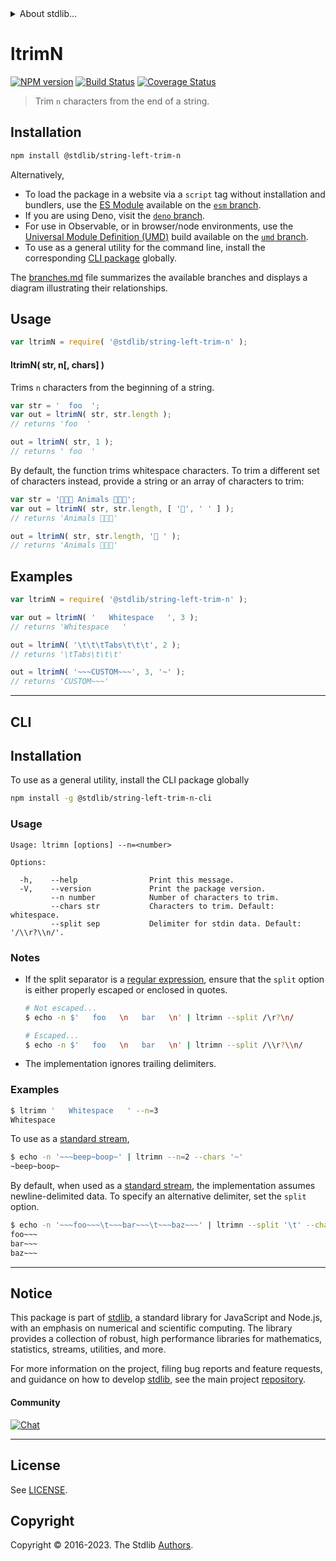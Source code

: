 <!--

@license Apache-2.0

Copyright (c) 2021 The Stdlib Authors.

Licensed under the Apache License, Version 2.0 (the "License");
you may not use this file except in compliance with the License.
You may obtain a copy of the License at

   http://www.apache.org/licenses/LICENSE-2.0

Unless required by applicable law or agreed to in writing, software
distributed under the License is distributed on an "AS IS" BASIS,
WITHOUT WARRANTIES OR CONDITIONS OF ANY KIND, either express or implied.
See the License for the specific language governing permissions and
limitations under the License.

-->


<details>
  <summary>
    About stdlib...
  </summary>
  <p>We believe in a future in which the web is a preferred environment for numerical computation. To help realize this future, we've built stdlib. stdlib is a standard library, with an emphasis on numerical and scientific computation, written in JavaScript (and C) for execution in browsers and in Node.js.</p>
  <p>The library is fully decomposable, being architected in such a way that you can swap out and mix and match APIs and functionality to cater to your exact preferences and use cases.</p>
  <p>When you use stdlib, you can be absolutely certain that you are using the most thorough, rigorous, well-written, studied, documented, tested, measured, and high-quality code out there.</p>
  <p>To join us in bringing numerical computing to the web, get started by checking us out on <a href="https://github.com/stdlib-js/stdlib">GitHub</a>, and please consider <a href="https://opencollective.com/stdlib">financially supporting stdlib</a>. We greatly appreciate your continued support!</p>
</details>

# ltrimN

[![NPM version][npm-image]][npm-url] [![Build Status][test-image]][test-url] [![Coverage Status][coverage-image]][coverage-url] <!-- [![dependencies][dependencies-image]][dependencies-url] -->

> Trim `n` characters from the end of a string.

<!-- Section to include introductory text. Make sure to keep an empty line after the intro `section` element and another before the `/section` close. -->

<section class="intro">

</section>

<!-- /.intro -->

<!-- Package usage documentation. -->

<section class="installation">

## Installation

```bash
npm install @stdlib/string-left-trim-n
```

Alternatively,

-   To load the package in a website via a `script` tag without installation and bundlers, use the [ES Module][es-module] available on the [`esm` branch][esm-url].
-   If you are using Deno, visit the [`deno` branch][deno-url].
-   For use in Observable, or in browser/node environments, use the [Universal Module Definition (UMD)][umd] build available on the [`umd` branch][umd-url].
-   To use as a general utility for the command line, install the corresponding [CLI package][cli-section] globally.

The [branches.md][branches-url] file summarizes the available branches and displays a diagram illustrating their relationships.

</section>

<section class="usage">

## Usage

```javascript
var ltrimN = require( '@stdlib/string-left-trim-n' );
```

#### ltrimN( str, n\[, chars] )

Trims `n` characters from the beginning of a string.

```javascript
var str = '  foo  ';
var out = ltrimN( str, str.length );
// returns 'foo  '

out = ltrimN( str, 1 );
// returns ' foo  '
```

By default, the function trims whitespace characters. To trim a different set of characters instead, provide a string or an array of characters to trim:

```javascript
var str = '🐶🐶🐶 Animals 🐶🐶🐶';
var out = ltrimN( str, str.length, [ '🐶', ' ' ] );
// returns 'Animals 🐶🐶🐶'

out = ltrimN( str, str.length, '🐶 ' );
// returns 'Animals 🐶🐶🐶'
```

</section>

<!-- /.usage -->

<!-- Package usage notes. Make sure to keep an empty line after the `section` element and another before the `/section` close. -->

<section class="notes">

</section>

<!-- /.notes -->

<!-- Package usage examples. -->

<section class="examples">

## Examples

<!-- eslint no-undef: "error" -->

```javascript
var ltrimN = require( '@stdlib/string-left-trim-n' );

var out = ltrimN( '   Whitespace   ', 3 );
// returns 'Whitespace   '

out = ltrimN( '\t\t\tTabs\t\t\t', 2 );
// returns '\tTabs\t\t\t'

out = ltrimN( '~~~CUSTOM~~~', 3, '~' );
// returns 'CUSTOM~~~'
```

</section>

<!-- /.examples -->

<!-- Section for describing a command-line interface. -->

* * *

<section class="cli">

## CLI

<section class="installation">

## Installation

To use as a general utility, install the CLI package globally

```bash
npm install -g @stdlib/string-left-trim-n-cli
```

</section>
<!-- CLI usage documentation. -->


<section class="usage">

### Usage

```text
Usage: ltrimn [options] --n=<number>

Options:

  -h,    --help                Print this message.
  -V,    --version             Print the package version.
         --n number            Number of characters to trim.
         --chars str           Characters to trim. Default: whitespace.
         --split sep           Delimiter for stdin data. Default: '/\\r?\\n/'.
```

</section>

<!-- /.usage -->

<!-- CLI usage notes. Make sure to keep an empty line after the `section` element and another before the `/section` close. -->

<section class="notes">

### Notes

-   If the split separator is a [regular expression][mdn-regexp], ensure that the `split` option is either properly escaped or enclosed in quotes.

    ```bash
    # Not escaped...
    $ echo -n $'   foo   \n   bar   \n' | ltrimn --split /\r?\n/

    # Escaped...
    $ echo -n $'   foo   \n   bar   \n' | ltrimn --split /\\r?\\n/
    ```

-   The implementation ignores trailing delimiters.

</section>

<!-- /.notes -->

<!-- CLI usage examples. -->

<section class="examples">

### Examples

```bash
$ ltrimn '   Whitespace   ' --n=3
Whitespace   
```

To use as a [standard stream][standard-streams],

```bash
$ echo -n '~~~beep~boop~' | ltrimn --n=2 --chars '~'
~beep~boop~
```

By default, when used as a [standard stream][standard-streams], the implementation assumes newline-delimited data. To specify an alternative delimiter, set the `split` option.

```bash
$ echo -n '~~~foo~~~\t~~~bar~~~\t~~~baz~~~' | ltrimn --split '\t' --chars '~' --n=3
foo~~~ 
bar~~~
baz~~~
```

</section>

<!-- /.examples -->

</section>

<!-- /.cli -->

<!-- Section to include cited references. If references are included, add a horizontal rule *before* the section. Make sure to keep an empty line after the `section` element and another before the `/section` close. -->

<section class="references">

</section>

<!-- /.references -->

<!-- Section for related `stdlib` packages. Do not manually edit this section, as it is automatically populated. -->

<section class="related">

</section>

<!-- /.related -->

<!-- Section for all links. Make sure to keep an empty line after the `section` element and another before the `/section` close. -->


<section class="main-repo" >

* * *

## Notice

This package is part of [stdlib][stdlib], a standard library for JavaScript and Node.js, with an emphasis on numerical and scientific computing. The library provides a collection of robust, high performance libraries for mathematics, statistics, streams, utilities, and more.

For more information on the project, filing bug reports and feature requests, and guidance on how to develop [stdlib][stdlib], see the main project [repository][stdlib].

#### Community

[![Chat][chat-image]][chat-url]

---

## License

See [LICENSE][stdlib-license].


## Copyright

Copyright &copy; 2016-2023. The Stdlib [Authors][stdlib-authors].

</section>

<!-- /.stdlib -->

<!-- Section for all links. Make sure to keep an empty line after the `section` element and another before the `/section` close. -->

<section class="links">

[npm-image]: http://img.shields.io/npm/v/@stdlib/string-left-trim-n.svg
[npm-url]: https://npmjs.org/package/@stdlib/string-left-trim-n

[test-image]: https://github.com/stdlib-js/string-left-trim-n/actions/workflows/test.yml/badge.svg?branch=main
[test-url]: https://github.com/stdlib-js/string-left-trim-n/actions/workflows/test.yml?query=branch:main

[coverage-image]: https://img.shields.io/codecov/c/github/stdlib-js/string-left-trim-n/main.svg
[coverage-url]: https://codecov.io/github/stdlib-js/string-left-trim-n?branch=main

<!--

[dependencies-image]: https://img.shields.io/david/stdlib-js/string-left-trim-n.svg
[dependencies-url]: https://david-dm.org/stdlib-js/string-left-trim-n/main

-->

[chat-image]: https://img.shields.io/gitter/room/stdlib-js/stdlib.svg
[chat-url]: https://app.gitter.im/#/room/#stdlib-js_stdlib:gitter.im

[stdlib]: https://github.com/stdlib-js/stdlib

[stdlib-authors]: https://github.com/stdlib-js/stdlib/graphs/contributors

[cli-section]: https://github.com/stdlib-js/string-left-trim-n#cli
[cli-url]: https://github.com/stdlib-js/string-left-trim-n/tree/cli
[@stdlib/string-left-trim-n]: https://github.com/stdlib-js/string-left-trim-n/tree/main

[umd]: https://github.com/umdjs/umd
[es-module]: https://developer.mozilla.org/en-US/docs/Web/JavaScript/Guide/Modules

[deno-url]: https://github.com/stdlib-js/string-left-trim-n/tree/deno
[umd-url]: https://github.com/stdlib-js/string-left-trim-n/tree/umd
[esm-url]: https://github.com/stdlib-js/string-left-trim-n/tree/esm
[branches-url]: https://github.com/stdlib-js/string-left-trim-n/blob/main/branches.md

[stdlib-license]: https://raw.githubusercontent.com/stdlib-js/string-left-trim-n/main/LICENSE

[mdn-regexp]: https://developer.mozilla.org/en-US/docs/Web/JavaScript/Guide/Regular_Expressions

[standard-streams]: https://en.wikipedia.org/wiki/Standard_streams

</section>

<!-- /.links -->
